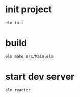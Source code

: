 # init project

```
elm init
```

# build
```
elm make src/Main.elm
```

# start dev server

```
elm reactor
```
